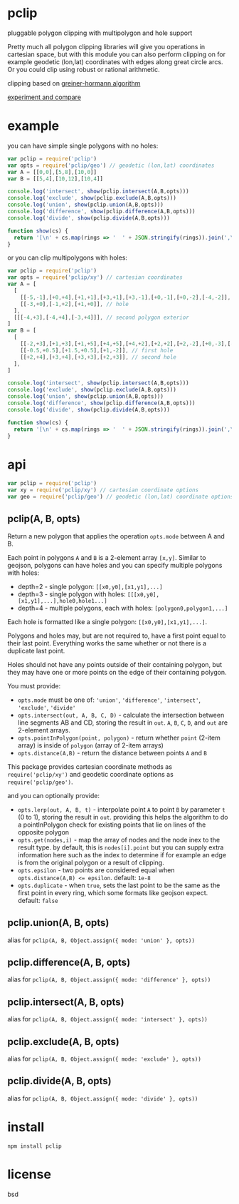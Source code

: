 # pclip

pluggable polygon clipping with multipolygon and hole support

Pretty much all polygon clipping libraries will give you operations in cartesian space, but with
this module you can also perform clipping on for example geodetic (lon,lat) coordinates with edges
along great circle arcs. Or you could clip using robust or rational arithmetic.

clipping based on [greiner-hormann algorithm](https://davis.wpi.edu/~matt/courses/clipping/)

[experiment and compare](https://substack.net/clip.html)

# example

you can have simple single polygons with no holes:

``` js
var pclip = require('pclip')
var opts = require('pclip/geo') // geodetic (lon,lat) coordinates
var A = [[0,0],[5,8],[10,0]]
var B = [[5,4],[10,12],[10,4]]

console.log('intersect', show(pclip.intersect(A,B,opts)))
console.log('exclude', show(pclip.exclude(A,B,opts)))
console.log('union', show(pclip.union(A,B,opts)))
console.log('difference', show(pclip.difference(A,B,opts)))
console.log('divide', show(pclip.divide(A,B,opts)))

function show(cs) {
  return '[\n' + cs.map(rings => '  ' + JSON.stringify(rings)).join(',\n') + '\n]'
}
```

or you can clip multipolygons with holes:

``` js
var pclip = require('pclip')
var opts = require('pclip/xy') // cartesian coordinates
var A = [
  [
    [[-5,-1],[+0,+4],[+1,+1],[+3,+1],[+3,-1],[+0,-1],[+0,-2],[-4,-2]], // first polygon exterior
    [[-3,+0],[-1,+2],[+1,+0]], // hole
  ],
  [[[-4,+3],[-4,+4],[-3,+4]]], // second polygon exterior
]
var B = [
  [
    [[-2,+3],[+1,+3],[+1,+5],[+4,+5],[+4,+2],[+2,+2],[+2,-2],[+0,-3],[-2,-1]], // polygon exterior
    [[-0.5,+0.5],[+1.5,+0.5],[+1,-2]], // first hole
    [[+2,+4],[+3,+4],[+3,+3],[+2,+3]], // second hole
  ],
]

console.log('intersect', show(pclip.intersect(A,B,opts)))
console.log('exclude', show(pclip.exclude(A,B,opts)))
console.log('union', show(pclip.union(A,B,opts)))
console.log('difference', show(pclip.difference(A,B,opts)))
console.log('divide', show(pclip.divide(A,B,opts)))

function show(cs) {
  return '[\n' + cs.map(rings => '  ' + JSON.stringify(rings)).join(',\n') + '\n]'
}
```

# api

``` js
var pclip = require('pclip')
var xy = require('pclip/xy') // cartesian coordinate options
var geo = require('pclip/geo') // geodetic (lon,lat) coordinate options
```

## pclip(A, B, opts)

Return a new polygon that applies the operation `opts.mode` between A and B.

Each point in polygons `A` and `B` is a 2-element array `[x,y]`. Similar to geojson,
polygons can have holes and you can specify multiple polygons with holes:

* depth=2 - single polygon: `[[x0,y0],[x1,y1],...]`
* depth=3 - single polygon with holes: `[[[x0,y0],[x1,y1],...],hole0,hole1...]`
* depth=4 - multiple polygons, each with holes: `[polygon0,polygon1,...]`

Each hole is formatted like a single polygon: `[[x0,y0],[x1,y1],...]`.

Polygons and holes may, but are not required to, have a first point equal to their last point.
Everything works the same whether or not there is a duplicate last point.

Holes should not have any points outside of their containing polygon, but they may have one or more
points on the edge of their containing polygon.

You must provide:

* `opts.mode` must be one of: `'union'`, `'difference'`, `'intersect'`, `'exclude'`, `'divide'`
* `opts.intersect(out, A, B, C, D)` - calculate the intersection between line segments AB and CD,
  storing the result in `out`. `A`, `B`, `C`, `D`, and `out` are 2-element arrays.
* `opts.pointInPolygon(point, polygon)` - return whether `point` (2-item array)
  is inside of `polygon` (array of 2-item arrays)
* `opts.distance(A,B)` - return the distance between points `A` and `B`

This package provides cartesian coordinate methods as `require('pclip/xy')`
and geodetic coordinate options as `require('pclip/geo')`.

and you can optionally provide:

* `opts.lerp(out, A, B, t)` - interpolate point `A` to point `B` by parameter `t` (0 to 1),
  storing the result in `out`. providing this helps the algorithm to do a pointInPolygon check for
  existing points that lie on lines of the opposite polygon
* `opts.get(nodes,i)` - map the array of nodes and the node inex to the result type.
  by default, this is `nodes[i].point` but you can supply extra information here such as the index
  to determine if for example an edge is from the original polygon or a result of clipping.
* `opts.epsilon` - two points are considered equal when `opts.distance(A,B) <= epsilon`.
  default: `1e-8`
* `opts.duplicate` - when `true`, sets the last point to be the same as the first point in every
  ring, which some formats like geojson expect. default: `false`

## pclip.union(A, B, opts)

alias for `pclip(A, B, Object.assign({ mode: 'union' }, opts))`

## pclip.difference(A, B, opts)

alias for `pclip(A, B, Object.assign({ mode: 'difference' }, opts))`

## pclip.intersect(A, B, opts)

alias for `pclip(A, B, Object.assign({ mode: 'intersect' }, opts))`

## pclip.exclude(A, B, opts)

alias for `pclip(A, B, Object.assign({ mode: 'exclude' }, opts))`

## pclip.divide(A, B, opts)

alias for `pclip(A, B, Object.assign({ mode: 'divide' }, opts))`

# install

```
npm install pclip
```

# license

bsd

